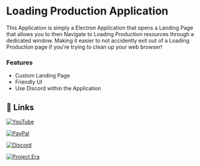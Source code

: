# Loading Production Application
This Application is simply a Electron Application that opens a Landing Page that allows you to then Navigate to Loading Production resources through a dedicated window. Making it easier to not accidently exit out of a Loading Production page if you're trying to clean up your web browser!

### Features
- Custom Landing Page 
- Friendly UI
- Use Discord within the Application


## 🔗 Links
[![YouTube](https://img.shields.io/youtube/channel/subscribers/UCVlqnigRMu-OkQ4Xf5YDrrA?label=Subscribe&logo=youtube&style=for-the-badge)](https://www.youtube.com/channel/UCVlqnigRMu-OkQ4Xf5YDrrA)

[![PayPal](https://img.shields.io/badge/PayPal-Donate-blue?style=for-the-badge&logo=paypal&logoColor=white)](https://paypal.me/repgraphics?country.x=GB&locale.x=en_GB)

[![Discord](https://img.shields.io/discord/812467944420409355?color=blueviolet&label=Discord&logo=discord&logoColor=white&style=for-the-badge)](https://discord.gg/GwJKw7KP9J)

[![Project Era](https://img.shields.io/website?down_color=Red&down_message=Offline&label=ProjectEra.xyz&style=for-the-badge&up_color=Green&up_message=Online&url=https%3A%2F%2Fprojectera.xyz)](https://projectera.xyz)
